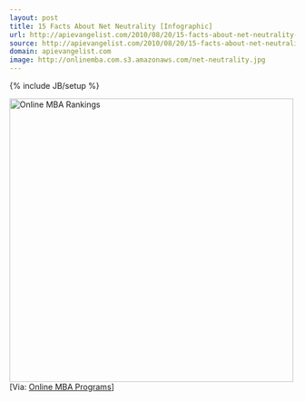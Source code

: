 ```yaml
---
layout: post
title: 15 Facts About Net Neutrality [Infographic]
url: http://apievangelist.com/2010/08/20/15-facts-about-net-neutrality-infographic/
source: http://apievangelist.com/2010/08/20/15-facts-about-net-neutrality-infographic/
domain: apievangelist.com
image: http://onlinemba.com.s3.amazonaws.com/net-neutrality.jpg
---
```

{% include JB/setup %}<p><a href="http://www.readwriteweb.com/archives/15_facts_about_net_neutrality_infographic.php"><img src="http://onlinemba.com.s3.amazonaws.com/net-neutrality.jpg" border="0" alt="Online MBA Rankings" width="500" /></a>
[Via: <a href="http://www.onlinemba.com/">Online MBA Programs</a>]</p>
